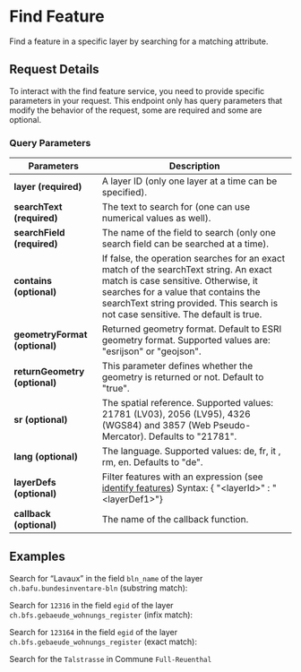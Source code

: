 # Find Feature

Find a feature in a specific layer by searching for a matching attribute.

<ApiCodeBlock url="https://api3.geo.admin.ch/rest/services/api/MapServer/find" method="GET" />

## Request Details

To interact with the find feature service, you need to provide specific parameters in your request.
This endpoint only has query parameters that modify the behavior of the request, some are required and some are optional.

### Query Parameters

| Parameters                    | Description                                                                                                                                                                                                                                              |
| ----------------------------- | -------------------------------------------------------------------------------------------------------------------------------------------------------------------------------------------------------------------------------------------------------- |
| **layer (required)**          | A layer ID (only one layer at a time can be specified).                                                                                                                                                                                                  |
| **searchText (required)**     | The text to search for (one can use numerical values as well).                                                                                                                                                                                           |
| **searchField (required)**    | The name of the field to search (only one search field can be searched at a time).                                                                                                                                                                       |
| **contains (optional)**       | If false, the operation searches for an exact match of the searchText string. An exact match is case sensitive. Otherwise, it searches for a value that contains the searchText string provided. This search is not case sensitive. The default is true. |
| **geometryFormat (optional)** | Returned geometry format. Default to ESRI geometry format. Supported values are: "esrijson" or "geojson".                                                                                                                                                |
| **returnGeometry (optional)** | This parameter defines whether the geometry is returned or not. Default to "true".                                                                                                                                                                       |
| **sr (optional)**             | The spatial reference. Supported values: 21781 (LV03), 2056 (LV95), 4326 (WGS84) and 3857 (Web Pseudo-Mercator). Defaults to "21781".                                                                                                                    |
| **lang (optional)**           | The language. Supported values: de, fr, it , rm, en. Defaults to "de".                                                                                                                                                                                   |
| **layerDefs (optional)**      | Filter features with an expression (see [identify features](/docs/identify-features##layerdefs-syntax)) Syntax: <span class="title-ref">{ "\<layerId\>" : "\<layerDef1\>"}</span>                                                                        |
| **callback (optional)**       | The name of the callback function.                                                                                                                                                                                                                       |

## Examples

Search for “Lavaux” in the field `bln_name` of the layer `ch.bafu.bundesinventare-bln` (substring match):

<ExampleCodeBlock 
request='curl "https://api3.geo.admin.ch/rest/services/api/MapServer/find?"\
"layer=ch.bafu.bundesinventare-bln&"\
"searchText=Lavaux&"\
"searchField=bln_name&"\
"returnGeometry=false"'
example='{
  "results": [
    {
      "layerBodId": "ch.bafu.bundesinventare-bln",
      "layerName": "ILNM",
      "featureId": 1255,
      "id": 1255,
      "attributes": {
        "bln_name": "Lavaux",
        "bln_obj": 1202,
        "bln_fl": 715.466,
        "subareanumber": 0,
        "subareaname": null,
        "linkurldescription": "https://data.geo.admin.ch/ch.bafu.bundesinventare-bln/objectsheets/2017revision/nr1202.pdf",
        "label": "Lavaux"
      }
    }
  ]
}'
/>

Search for `12316` in the field `egid` of the layer `ch.bfs.gebaeude_wohnungs_register` (infix match):

<ExampleCodeBlock 
request='curl "https://api3.geo.admin.ch/rest/services/api/MapServer/find?"\
"layer=ch.bfs.gebaeude_wohnungs_register&"\
"searchText=123164&"\
"searchField=egid&"\
"returnGeometry=false"' 
example='{
  "results": [
    {
      "layerBodId": "ch.bfs.gebaeude_wohnungs_register",
      "layerName": "RBD: building status",
      "featureId": "3123164_0",
      "id": "3123164_0",
      "attributes": {
        "egid": "3123164",
        "strname_deinr": "Via Arboi 15",
        "plz_plz6": "6534/653400",
        "ggdename": "San Vittore",
        "ggdenr": 3835,
        "gexpdat": "13.07.2025",
        "gdekt": "GR",
        "egrid": "CH167876918122",
        "lgbkr": 0,
        "lparz": "1109",
        "lparzsx": null,
        "ltyp": null,
        "gebnr": "168E",
        "gbez": "",
        "gkode": 2728519.025,
        "gkodn": 1122066.665,
        "gksce": 901,
        "gstat": 1004,
        "gkat": 1020,
        "gklas": 1110,
        "gbauj": null,
        "gbaum": null,
        "gbaup": 8019,
        "gabbj": null,
        "garea": 92,
        "gvol": null,
        "gvolnorm": null,
        "gvolsce": null,
        "gastw": 2,
        "ganzwhg": 1,
        "gazzi": null,
        "gschutzr": null,
        "gebf": null,
        "gwaerzh1": 7450,
        "genh1": 7560,
        "gwaersceh1": 860,
        "gwaerdath1": "29.11.2001",
        "gwaerzh2": null,
        "genh2": null,
        "gwaersceh2": null,
        "gwaerdath2": "-",
        "gwaerzw1": 7650,
        "genw1": 7560,
        "gwaerscew1": 860,
        "gwaerdatw1": "29.11.2001",
        "gwaerzw2": 7600,
        "genw2": 7500,
        "gwaerscew2": 860,
        "gwaerdatw2": "29.11.2001",
        "edid": "0",
        "egaid": 102249110,
        "deinr": "15",
        "esid": 10197717,
        "strname": ["Via Arboi"],
        "strnamk": ["Via Arboi"],
        "strindx": ["Arb"],
        "strsp": ["IT"],
        "stroffiziel": "1",
        "dplz4": 6534,
        "dplzz": 0,
        "dplzname": "S. Vittore",
        "dkode": 2728516.143,
        "dkodn": 1122068.893,
        "doffadr": 0,
        "dexpdat": "13.07.2025",
        "ewid": ["1"],
        "whgnr": [null],
        "wstwk": [3100],
        "wmehrg": [1],
        "weinr": [null],
        "wbez": [null],
        "wstat": [3004],
        "wexpdat": ["2025-07-13T00:00:00"],
        "wbauj": [1999],
        "wabbj": [null],
        "warea": [180],
        "wazim": [3],
        "wkche": [1],
        "label": "Via Arboi 15"
      }
    }
    (...more features...)
  ]
}'
/>

Search for `123164` in the field `egid` of the layer `ch.bfs.gebaeude_wohnungs_register` (exact match):

<ExampleCodeBlock 
request='curl "https://api3.geo.admin.ch/rest/services/api/MapServer/find?"\
"layer=ch.bfs.gebaeude_wohnungs_register&"\
"searchText=1231641&"\
"searchField=egid&"\
"returnGeometry=false&"\
"contains=false"'
example='{
  "results": [
    {
      "layerBodId": "ch.bfs.gebaeude_wohnungs_register",
      "layerName": "RBD: building status",
      "featureId": "1231641_0",
      "id": "1231641_0",
      "attributes": {
        "egid": "1231641",
        "strname_deinr": "Beaulieustrasse 2",
        "plz_plz6": "3012/301200",
        "ggdename": "Bern",
        "ggdenr": 351,
        "gexpdat": "13.07.2025",
        "gdekt": "BE",
        "egrid": "CH251146763508",
        "lgbkr": 2,
        "lparz": "2091",
        "lparzsx": null,
        "ltyp": null,
        "gebnr": "",
        "gbez": "",
        "gkode": 2599407.817,
        "gkodn": 1200797.593,
        "gksce": 904,
        "gstat": 1004,
        "gkat": 1020,
        "gklas": 1122,
        "gbauj": null,
        "gbaum": null,
        "gbaup": 8012,
        "gabbj": null,
        "garea": 174,
        "gvol": null,
        "gvolnorm": null,
        "gvolsce": null,
        "gastw": 4,
        "ganzwhg": 10,
        "gazzi": null,
        "gschutzr": null,
        "gebf": null,
        "gwaerzh1": 7460,
        "genh1": 7580,
        "gwaersceh1": 865,
        "gwaerdath1": "11.02.2025",
        "gwaerzh2": 7400,
        "genh2": 7500,
        "gwaersceh2": 860,
        "gwaerdath2": "29.11.2001",
        "gwaerzw1": 7660,
        "genw1": 7580,
        "gwaerscew1": 865,
        "gwaerdatw1": "11.02.2025",
        "gwaerzw2": 7600,
        "genw2": 7500,
        "gwaerscew2": 860,
        "gwaerdatw2": "29.11.2001",
        "edid": "0",
        "egaid": 100774486,
        "deinr": "2",
        "esid": 10084832,
        "strname": ["Beaulieustrasse"],
        "strnamk": ["Beaulieustr."],
        "strindx": ["Bea"],
        "strsp": ["DE"],
        "stroffiziel": "1",
        "dplz4": 3012,
        "dplzz": 0,
        "dplzname": "Bern",
        "dkode": 2599409.699,
        "dkodn": 1200794.829,
        "doffadr": 1,
        "dexpdat": "13.07.2025",
        "ewid": ["2", "3", "4", "5", "6", "7", "8", "9", "10", "11"],
        "whgnr": [null, null, null, null, null, null, null, null, null, null],
        "wstwk": [3100, 3102, 3102, 3101, 3103, 3101, 3104, 3103, 3104, 3104],
        "wmehrg": [0, 0, 0, 0, 0, 0, 0, 0, 0, 0],
        "weinr": [null, null, null, null, null, null, null, null, null, null],
        "wbez": [
          null,
          "Rechts",
          "Links",
          "Rechts",
          "Rechts",
          "Links",
          "Mitte",
          "Links",
          "Links",
          "Rechts"
        ],
        "wstat": [3004, 3004, 3004, 3004, 3004, 3004, 3004, 3004, 3004, 3004],
        "wexpdat": [
          "2025-07-13T00:00:00",
          "2025-07-13T00:00:00",
          "2025-07-13T00:00:00",
          "2025-07-13T00:00:00",
          "2025-07-13T00:00:00",
          "2025-07-13T00:00:00",
          "2025-07-13T00:00:00",
          "2025-07-13T00:00:00",
          "2025-07-13T00:00:00",
          "2025-07-13T00:00:00"
        ],
        "wbauj": [1999, 1999, 1999, 1999, 1999, 1999, 1999, 1999, 1999, 1999],
        "wabbj": [null, null, null, null, null, null, null, null, null, null],
        "warea": [95, 97, 65, 97, 97, 65, 48, 65, 20, 20],
        "wazim": [3, 4, 2, 4, 3, 2, 1, 5, 1, 1],
        "wkche": [1, 1, 1, 1, 1, 1, 1, 1, 1, 1],
        "label": "Beaulieustrasse 2"
      }
    }
  ]
}'
/>

Search for the `Talstrasse` in Commune `Full-Reuenthal`

<ExampleCodeBlock 
request='curl "https://api3.geo.admin.ch/rest/services/api/MapServer/find?"\
"layer=ch.swisstopo.amtliches-strassenverzeichnis&"\
"searchText=Talstrasse&"\
"searchField=stn_label&"\
"returnGeometry=false&"\
"contains=false&"\
"layerDefs={\"ch.swisstopo.amtliches-strassenverzeichnis\":\"com_fosnr=4307\"}"'
example='{
  "results": [
    {
      "layerBodId": "ch.swisstopo.amtliches-strassenverzeichnis",
      "layerName": "Official directory of streets",
      "featureId": 10094530,
      "id": 10094530,
      "attributes": {
        "str_esid": 10094530,
        "stn_label": "Talstrasse",
        "zip_label": "5324 Full-Reuenthal",
        "com_name": "Full-Reuenthal",
        "com_fosnr": 4307,
        "str_official": 1,
        "str_modified": "2024-07-23",
        "str_type": "Strasse",
        "str_children": null,
        "str_parent": null,
        "str_status": "bestehend",
        "label": "Talstrasse"
      }
    }
  ]
}'
/>
